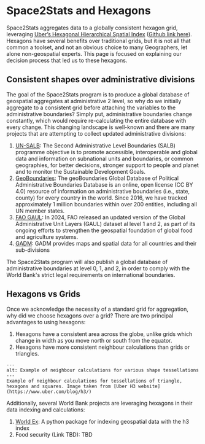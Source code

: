 # Space2Stats and Hexagons
Space2Stats aggregates data to a globally consistent hexagon grid, leveraging [Uber’s Hexagonal Hierarchical Spatial Index](https://www.uber.com/blog/h3/) ([Github link here](https://github.com/uber/h3)). Hexagons have several benefits over traditional grids, but it is not all that common a toolset, and not an obvious choice to many Geographers, let alone non-geospatial experts. This page is focused on explaining our decision process that led us to these hexagons.

## Consistent shapes over administrative divisions
The goal of the Space2Stats program is to produce a global database of geospatial aggregates at administrative 2 level, so why do we initially aggregate to a consistent grid before attaching the variables to the administrative boundaries? Simply put, administrative boundaries change constantly, which would require re-calculating the entire database with every change. This changing landscape is well-known and there are many projects that are attempting to collect updated administrative divisions:

1. [UN-SALB](https://salb.un.org/en): The Second Administrative Level Boundaries (SALB) programme objective is to promote accessible, interoperable and global data and information on subnational units and boundaries, or common geographies, for better decisions, stronger support to people and planet and to monitor the Sustainable Development Goals.
2. [GeoBoundaries](https://www.geoboundaries.org/): The geoBoundaries Global Database of Political Administrative Boundaries Database is an online, open license (CC BY 4.0) resource of information on administrative boundaries (i.e., state, county) for every country in the world. Since 2016, we have tracked approximately 1 million boundaries within over 200 entities, including all UN member states.
3. [FAO GAUL](https://www.fao.org/agroinformatics/news/news-detail/now-available--the-global-administrative-unit-layers-(gaul)-dataset---2024-edition/en): In 2024, FAO released an updated version of the Global Administrative Unit Layers (GAUL) dataset al level 1 and 2, as part of its ongoing efforts to strengthen the geospatial foundation of global food and agriculture systems. 
4. [GADM](https://gadm.org/index.html): GADM provides maps and spatial data for all countries and their sub-divisions

The Space2Stats program will also publish a global database of administrative boundaries at level 0, 1, and 2, in order to comply with the World Bank's strict legal requirements on international boundaries.

## Hexagons vs Grids
Once we acknowledge the necessity of a standard grid for aggregation, why did we choose hexagons over a grid? There are two principal advantages to using hexagons:
1. Hexagons have a consistent area across the globe, unlike grids which change in width as you move north or south from the equator.
2. Hexagons have more consistent neighbour calculations than grids or triangles.

```{figure} images/hexagon_neighbours.jpg
---
alt: Example of neighbour calculations for various shape tessellations
---
Example of neighbour calculations for tessellations of triangle, hexagons and squares. Image taken from [Uber H3 website](https://www.uber.com/blog/h3/)
```

Additionally, several World Bank projects are leveraging hexagons in their data indexing and calculations:

1. [World Ex](https://worldbank.github.io/worldex/): A python package for indexing geospatial data with the h3 index
2. Food security (Link TBD): TBD
